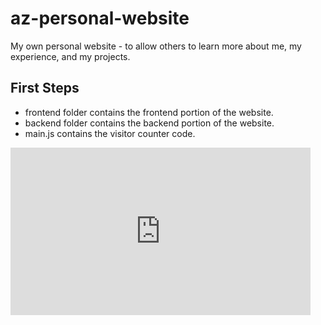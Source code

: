 # az-personal-website
My own personal website - to allow others to learn more about me, my experience, and my projects.

## First Steps

- frontend folder contains the frontend portion of the website.
- backend folder contains the backend portion of the website.
- main.js contains the visitor counter code.

<iframe src="https://giphy.com/embed/iIqmM5tTjmpOB9mpbn" width="480" height="268" frameBorder="0" class="giphy-embed" allowFullScreen></iframe><p><a href="https://giphy.com/gifs/code-web-tasarm-yazlm-iIqmM5tTjmpOB9mpbn">